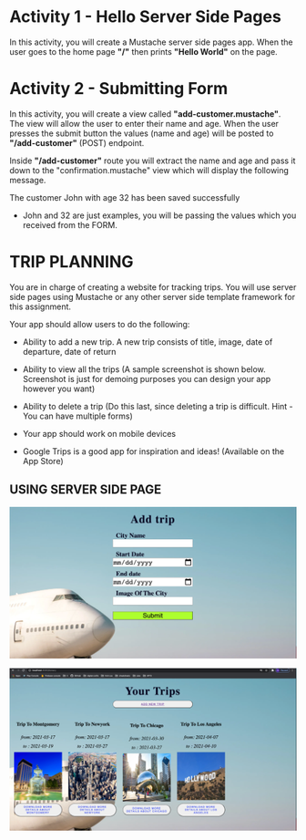 # Activity 1 - Hello Server Side Pages

In this activity, you will create a Mustache server side pages app. When the user goes to the home page **"/"** then prints **"Hello World"** on the page.

# Activity 2 - Submitting Form

In this activity, you will create a view called **"add-customer.mustache"**. The view will allow the user to enter their name and age. When the user presses the submit button the values (name and age) will be posted to **"/add-customer"** (POST) endpoint. 

Inside **"/add-customer"** route you will extract the name and age and pass it down to the "confirmation.mustache" view which will display the following message. 

The customer John with age 32 has been saved successfully

* John and 32 are just examples, you will be passing the values which you received from the FORM. 

# TRIP PLANNING 
You are in charge of creating a website for tracking trips. You will use server side pages using Mustache or any other server side template framework for this assignment. 

Your app should allow users to do the following: 

- Ability to add a new trip. A new trip consists of title, image, date of departure, date of return 

- Ability to view all the trips (A sample screenshot is shown below. Screenshot is just for demoing purposes you can design your app however you want) 

- Ability to delete a trip (Do this last, since deleting a trip is difficult. Hint - You can have multiple forms) 

* Your app should work on mobile devices 

* Google Trips is a good app for inspiration and ideas! (Available on the App Store)

## USING SERVER SIDE PAGE

![Trips](https://github.com/neilshah101/daily-practise/blob/main/weekly%20journal/week_7/day2/assignment-1/screenshots/Screen%20Shot%202021-03-16%20at%208.08.30%20PM.png)


![Trips](https://github.com/neilshah101/daily-practise/blob/main/weekly%20journal/week_7/day2/assignment-1/screenshots/Screen%20Shot%202021-03-16%20at%208.08.10%20PM.png)

